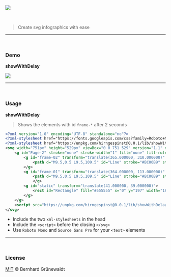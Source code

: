 [![](https://codeclou.github.io/hirngespinst/img/hirngespinst-logo.svg)](https://github.com/codeclou/hirngespinst/)


&nbsp;

> Create svg infographics with ease


-----


&nbsp;


### Demo

**showWithDelay**

<img src="https://unpkg.com/hirngespinst@0.0.2/demo/demo-showWithDelay.svg" />


-----


&nbsp;


### Usage

**showWithDelay**

> Shows the elements with id `frame-*` after 2 seconds  

```xml
<?xml version="1.0" encoding="UTF-8" standalone="no"?>
<?xml-stylesheet href="https://fonts.googleapis.com/css?family=Roboto+Mono:400,700|Source+Sans+Pro:400,600" type="text/css"?>
<?xml-stylesheet href="https://unpkg.com/hirngespinst@0.0.1/lib/showWithDelay.css" type="text/css"?>
<svg width="751px" height="529px" viewBox="0 0 751 529" version="1.1" xmlns="http://www.w3.org/2000/svg" xmlns:xlink="http://www.w3.org/1999/xlink">
    <g id="Page-2" stroke="none" stroke-width="1" fill="none" fill-rule="evenodd">
        <g id="frame-02" transform="translate(365.000000, 310.000000)" style="animation-delay: 4s; opacity: 0;" class="showFrameAnimation">
            <path d="M9.5,0.5 L9.5,109.5" id="Line" stroke="#BC00B9" stroke-width="3" stroke-linecap="square"/>
        </g>
        <g id="frame-01" transform="translate(364.000000, 113.000000)" style="animation-delay: 2s; opacity: 0;" class="showFrameAnimation">
            <path d="M9.5,0.5 L9.5,109.5" id="Line" stroke="#BC00B9" stroke-width="3" stroke-linecap="square"/>
            </g>
        <g id="static" transform="translate(41.000000, 39.000000)">
            <rect id="Rectangle" fill="#555555" x="0" y="197" width="163" height="61"/>
        </g>
    </g>
    <script src="https://unpkg.com/hirngespinst@0.0.1/lib/showWithDelay.js"></script>
</svg>
```

 * Include the two `xml-stylesheets` in the head
 * Include the `<script>` before the closing `</svg>`
 * Use `Roboto Mono` and `Source Sans Pro` for your `<text>` elements


-----

&nbsp;

### License

[MIT](./LICENSE) © Bernhard Grünewaldt
  

